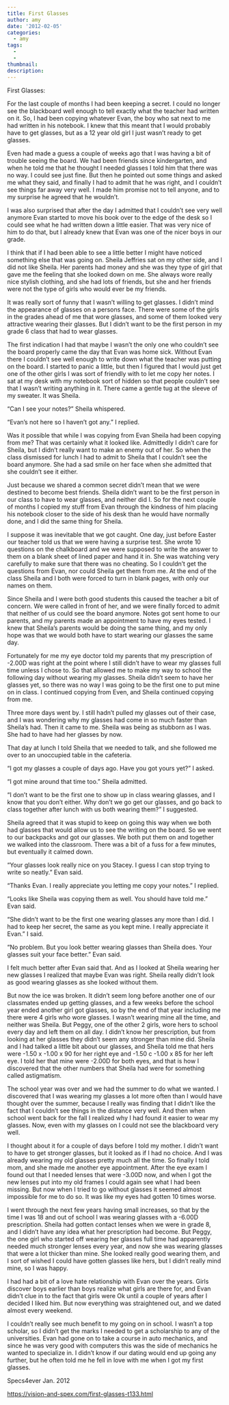 ```yaml
---
title: First Glasses
author: amy
date: '2012-02-05'
categories:
  - amy
tags:
  - 
  - 
thumbnail: 
description: 
---
```


First Glasses:

For the last couple of months I had been keeping a secret.  I could no longer see the blackboard well enough to tell exactly what the teacher had written on it.  So, I had been copying whatever Evan, the boy who sat next to me had written in his notebook.  I knew that this meant that I would probably have to get glasses, but as a 12 year old girl I just wasn’t ready to get glasses.

Even had made a guess a couple of weeks ago that I was having a bit of trouble seeing the board. We had been friends since kindergarten, and when he told me that he thought I needed glasses I told him that there was no way. I could see just fine. But then he pointed out some things and asked me what they said, and finally I had to admit that he was right, and I couldn’t see things far away very well.  I made him promise not to tell anyone, and to my surprise he agreed that he wouldn’t.  

I was also surprised that after the day I admitted that I couldn’t see very well anymore Evan started to move his book over to the edge of the desk so I could see what he had written down a little easier. That was very nice of him to do that, but I already knew that Evan was one of the nicer boys in our grade.

I think that if I had been able to see a little better I might have noticed something else that was going on. Sheila Jeffries sat on my other side, and I did not like Sheila. Her parents had money and she was they type of girl that gave me the feeling that she looked down on me.  She always wore really nice stylish clothing, and she had lots of friends, but she and her friends were not the type of girls who would ever be my friends.   

It was really sort of funny that I wasn’t willing to get glasses.  I didn’t mind the appearance of glasses on a persons face. There were some of the girls in the grades ahead of me that wore glasses, and some of them looked very attractive wearing their glasses.  But I didn’t want to be the first person in my grade 6 class that had to wear glasses.

The first indication I had that maybe I wasn’t the only one who couldn’t see the board properly came the day that Evan was home sick. Without Evan there I couldn’t see well enough to write down what the teacher was putting on the board.  I started to panic a little, but then I figured that I would just get one of the other girls I was sort of friendly with to let me copy her notes.  I sat at my desk with my notebook sort of hidden so that people couldn’t see that I wasn’t writing anything in it. There came a gentle tug at the sleeve of my sweater. It was Sheila.

“Can I see your notes?” Sheila whispered.

“Evan’s not here so I haven’t got any.” I replied.

Was it possible that while I was copying from Evan Sheila had been copying from me?  That was certainly what it looked like.  Admittedly I didn’t care for Sheila, but I didn’t really want to make an enemy out of her. So when the class dismissed for lunch I had to admit to Sheila that I couldn’t see the board anymore.  She had a sad smile on her face when she admitted that she couldn’t see it either.

Just because we shared a common secret didn’t mean that we were destined to become best friends.  Sheila didn’t want to be the first person in our class to have to wear glasses, and neither did I.  So for the next couple of months I copied my stuff from Evan through the kindness of him placing his notebook closer to the side of his desk than he would have normally done, and I did the same thing for Sheila.

I suppose it was inevitable that we got caught.  One day, just before Easter our teacher told us that we were having a surprise test.  She wrote 10 questions on the chalkboard and we were supposed to write the answer to them on a blank sheet of lined paper and hand it in.  She was watching very carefully to make sure that there was no cheating. So I couldn’t get the questions from Evan, nor could Sheila get them from me.  At the end of the class Sheila and I both were forced to turn in blank pages, with only our names on them.

Since Sheila and I were both good students this caused the teacher a bit of concern.  We were called in front of her, and we were finally forced to admit that neither of us could see the board anymore.  Notes got sent home to our parents, and my parents made an appointment to have my eyes tested. I knew that Sheila’s parents would be doing the same thing, and my only hope was that we would both have to start wearing our glasses the same day.

Fortunately for me my eye doctor told my parents that my prescription of -2.00D was right at the point where I still didn’t have to wear my glasses full time unless I chose to.  So that allowed me to make my way to school the following day without wearing my glasses. Sheila didn’t seem to have her glasses yet, so there was no way I was going to be the first one to put mine on in class.  I continued copying from Even, and Sheila continued copying from me.

Three more days went by. I still hadn’t pulled my glasses out of their case, and I was wondering why my glasses had come in so much faster than Sheila’s had.  Then it came to me. Sheila was being as stubborn as I was. She had to have had her glasses by now.

That day at lunch I told Sheila that we needed to talk, and she followed me over to an unoccupied table in the cafeteria.

“I got my glasses a couple of days ago. Have you got yours yet?” I asked.

“I got mine around that time too.” Sheila admitted.

“I don’t want to be the first one to show up in class wearing glasses, and I know that you don’t either.  Why don’t we go get our glasses, and go back to class together after lunch with us both wearing them?” I suggested.

Sheila agreed that it was stupid to keep on going this way when we both had glasses that would allow us to see the writing on the board.  So we went to our backpacks and got our glasses. We both put them on and together we walked into the classroom.  There was a bit of a fuss for a few minutes, but eventually it calmed down.

“Your glasses look really nice on you Stacey. I guess I can stop trying to write so neatly.” Evan said.

“Thanks Evan. I really appreciate you letting me copy your notes.”  I replied.

“Looks like Sheila was copying them as well. You should have told me.” Evan said.

“She didn’t want to be the first one wearing glasses any more than I did. I had to keep her secret, the same as you kept mine.  I really appreciate it Evan.” I said.

“No problem.  But you look better wearing glasses than Sheila does.  Your glasses suit your face better.” Evan said.

I felt much better after Evan said that. And as I looked at Sheila wearing her new glasses I realized that maybe Evan was right. Sheila really didn’t look as good wearing glasses as she looked without them. 

But now the ice was broken.  It didn’t seem long before another one of our classmates ended up getting glasses, and a few weeks before the school year ended another girl got glasses, so by the end of that year including me there were 4 girls who wore glasses.  I wasn’t wearing mine all the time, and neither was Sheila.  But Peggy, one of the other 2 girls, wore hers to school every day and left them on all day. I didn’t know her prescription, but from looking at her glasses they didn’t seem any stronger than mine did.  Sheila and I had talked a little bit about our glasses, and Sheila told me that hers were -1.50 x -1.00 x 90 for her right eye and -1.50 c -1.00 x 85 for her left eye. I told her that mine were -2.00D for both eyes, and that is how I discovered that the other numbers that Sheila had were for something called astigmatism.

The school year was over and we had the summer to do what we wanted.  I discovered that I was wearing my glasses a lot more often than I would have thought over the summer, because I really was finding that I didn’t like the fact that I couldn’t see things in the distance very well. And then when school went back for the fall I realized why I had found it easier to wear my glasses. Now, even with my glasses on I could not see the blackboard very well.

I thought about it for a couple of days before I told my mother.  I didn’t want to have to get stronger glasses, but it looked as if I had no choice. And I was already wearing my old glasses pretty much all the time. So finally I told mom, and she made me another eye appointment.  After the eye exam I found out that I needed lenses that were -3.00D now, and when I got the new lenses put into my old frames I could again see what I had been missing. But now when I tried to go without glasses it seemed almost impossible for me to do so. It was like my eyes had gotten 10 times worse.

I went through the next few years having small increases, so that by the time I was 18 and out of school I was wearing glasses with a -6.00D prescription.  Sheila had gotten contact lenses when we were in grade 8, and I didn’t have any idea what her prescription had become.  But Peggy, the one girl who started off wearing her glasses full time had apparently needed much stronger lenses every year, and now she was wearing glasses that were a lot thicker than mine.  She looked really good wearing them, and I sort of wished I could have gotten glasses like hers, but I didn’t really mind mine, so I was happy.

I had had a bit of a love hate relationship with Evan over the years.  Girls discover boys earlier than boys realize what girls are there for, and Evan didn’t clue in to the fact that girls were Ok until a couple of years after I decided I liked him.  But now everything was straightened out, and we dated almost every weekend.

I couldn’t really see much benefit to my going on in school. I wasn’t a top scholar, so I didn’t get the marks I needed to get a scholarship to any of the universities.  Evan had gone on to take a course in auto mechanics, and since he was very good with computers this was the side of mechanics he wanted to specialize in.  I didn’t know if our dating would end up going any further, but he often told me he fell in love with me when I got my first glasses.

Specs4ever
Jan. 2012

https://vision-and-spex.com/first-glasses-t133.html

